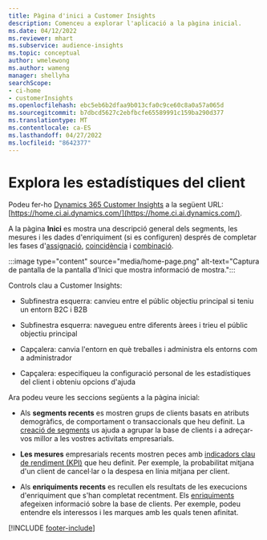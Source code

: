 ```yaml
---
title: Pàgina d'inici a Customer Insights
description: Comenceu a explorar l'aplicació a la pàgina inicial.
ms.date: 04/12/2022
ms.reviewer: mhart
ms.subservice: audience-insights
ms.topic: conceptual
author: wmelewong
ms.author: wameng
manager: shellyha
searchScope:
- ci-home
- customerInsights
ms.openlocfilehash: ebc5eb6b2dfaa9b013cfa0c9ce60c8a0a57a065d
ms.sourcegitcommit: b7dbcd5627c2ebfbcfe65589991c159ba290d377
ms.translationtype: MT
ms.contentlocale: ca-ES
ms.lasthandoff: 04/27/2022
ms.locfileid: "8642377"
---
```

# <a name="explore-customer-insights"></a>Explora les estadístiques del client

Podeu fer-ho [Dynamics 365 Customer Insights](https://home.ci.ai.dynamics.com/) a la següent URL: [https://home.ci.ai.dynamics.com/](https://home.ci.ai.dynamics.com/).

A la pàgina **Inici** es mostra una descripció general dels segments, les mesures i les dades d'enriquiment (si es configuren) després de completar les fases d'[assignació](map-entities.md), [coincidència](match-entities.md) i [combinació](merge-entities.md).

:::image type="content" source="media/home-page.png" alt-text="Captura de pantalla de la pantalla d'Inici que mostra informació de mostra.":::

Controls clau a Customer Insights:

- Subfinestra esquerra: canvieu entre el públic objectiu principal si teniu un entorn B2C i B2B

- Subfinestra esquerra: navegueu entre diferents àrees i trieu el públic objectiu principal

- Capçalera: canvia l'entorn en què treballes i administra els entorns com a administrador

- Capçalera: especifiqueu la configuració personal de les estadístiques del client i obteniu opcions d'ajuda

Ara podeu veure les seccions següents a la pàgina inicial:

- Als **segments recents** es mostren grups de clients basats en atributs demogràfics, de comportament o transaccionals que heu definit. La [creació de segments](segments.md) us ajuda a agrupar la base de clients i a adreçar-vos millor a les vostres activitats empresarials.

- **Les mesures** empresarials recents mostren peces amb [indicadors clau de rendiment (KPI)](measures.md) que heu definit. Per exemple, la probabilitat mitjana d'un client de cancel·lar o la despesa en línia mitjana per client.

- Als **enriquiments recents** es recullen els resultats de les execucions d'enriquiment que s'han completat recentment. Els [enriquiments](enrichment-hub.md) afegeixen informació sobre la base de clients. Per exemple, podeu entendre els interessos i les marques amb les quals tenen afinitat.


[!INCLUDE [footer-include](includes/footer-banner.md)]
